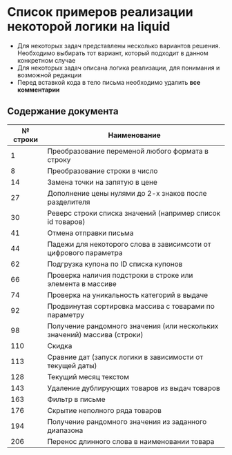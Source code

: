 # Список примеров реализации некоторой логики на liquid

* Для некоторых задач представлены несколько вариантов решения. Необходимо выбирать тот вариант, который подходит в данном конкретном случае
* Для некоторых задач описана логика реализации, для понимания и возможной редакции
* Перед вставкой кода в тело письма необходимо удалить **все комментарии**

## Содержание документа

 № строки | Наименование
----------|-----------------------------------------------------------
1         | Преобразование переменой любого формата в строку
8         | Преобразование строки в число
14        | Замена точки на запятую в цене
27        | Дополнение цены нулями до 2-х знаков после разделителя
30        | Реверс строки списка значений (например список id товаров)
41        | Отмена отправки письма
44        | Падежи для некоторого слова в зависимсоти от цифрового параметра
62        | Подгрузка купона по ID списка купонов
66        | Проверка наличия подстроки в строке или элемента в массиве
74        | Проверка на уникальность категорий в выдаче
92        | Продвинутая сортировка массива с товарами по параметру
98        | Получение рандомного значения (или нескольких значений) массива (строки)
110       | Cкидка
113       | Сравние дат (запуск логики в зависимости от текущей даты)
128       | Текущий месяц текстом
143       | Удаление дублирующих товаров из выдач товаров
163       | Фильтр в письме
176       | Скрытие неполного ряда товаров
194       | Получение рандомного значения из заданного диапазона
206       | Перенос длинного слова в наименовании товара
